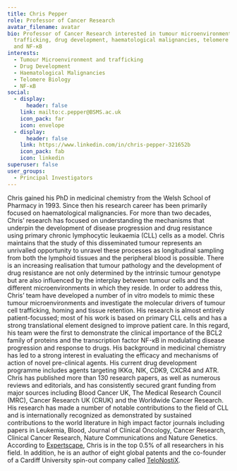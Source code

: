 ```yaml
---
title: Chris Pepper
role: Professor of Cancer Research
avatar_filename: avatar
bio: Professor of Cancer Research interested in tumour microenvironment and
  trafficking, drug development, haematological malignancies, telomere biology
  and NF-κB
interests:
  - Tumour Microenvironment and trafficking
  - Drug Development
  - Haematological Malignancies
  - Telomere Biology
  - NF-κB
social:
  - display:
      header: false
    link: mailto:c.pepper@BSMS.ac.uk
    icon_pack: far
    icon: envelope
  - display:
      header: false
    link: https://www.linkedin.com/in/chris-pepper-321652b
    icon_pack: fab
    icon: linkedin
superuser: false
user_groups:
  - Principal Investigators
---
```

Chris gained his PhD in medicinal chemistry from the Welsh School of Pharmacy in 1993. Since then his research career has been primarily focused on haematological malignancies. For more than two decades, Chris’ research has focused on understanding the mechanisms that underpin the development of disease progression and drug resistance using primary chronic lymphocytic leukaemia (CLL) cells as a model. Chris maintains that the study of this disseminated tumour represents an unrivalled opportunity to unravel these processes as longitudinal sampling from both the lymphoid tissues and the peripheral blood is possible. There is an increasing realisation that tumour pathology and the development of drug resistance are not only determined by the intrinsic tumour genotype but are also influenced by the interplay between tumour cells and the different microenvironments in which they reside. In order to address this, Chris’ team have developed a number of in vitro models to mimic these tumour microenvironments and investigate the molecular drivers of tumour cell trafficking, homing and tissue retention.
His research is almost entirely patient-focussed; most of his work is based on primary CLL cells and has a strong translational element designed to improve patient care. In this regard, his team were the first to demonstrate the clinical importance of the BCL2 family of proteins and the transcription factor NF-κB in modulating disease progression and response to drugs. His background in medicinal chemistry has led to a strong interest in evaluating the efficacy and mechanisms of action of novel pre-clinical agents. His current drug development programme includes agents targeting IKKα, NIK, CDK9, CXCR4 and ATR.
Chris has published more than 130 research papers, as well as numerous reviews and editorials, and has consistently secured grant funding from major sources including Blood Cancer UK, The Medical Research Council (MRC), Cancer Research UK (CRUK) and the Worldwide Cancer Research. His research has made a number of notable contributions to the field of CLL and is internationally recognized as demonstrated by sustained contributions to the world literature in high impact factor journals including papers in Leukemia, Blood, Journal of Clinical Oncology, Cancer Research, Clinical Cancer Research, Nature Communications and Nature Genetics. According to [Expertscape](http://www.sussex.ac.uk/staff/newsandevents/?id=56934), Chris is in the top 0.5% of all researchers in his field. In addition, he is an author of eight global patents and the co-founder of a Cardiff University spin-out company called [TeloNostiX](https://www.telonostix.com/).
